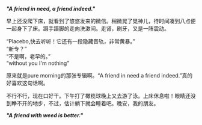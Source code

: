 _**"A friend in need, a friend indeed."**_

早上还没爬下床，就看到了悠悠发来的微信。稍微晃了晃神儿，待时间凑到八点便一起身下了床。蹑手蹑脚的走向洗漱间。走肾，刷牙，又是一阵震动。

“Placebo,快去听听！它还有一段隐藏音轨，非常黄暴。”  
“新专？”  
“不是啊，老早的。”  
“without you I'm nothing”

原来就是pure morning的那张专辑啊。“A friend in need a friend indeed.”真的好喜欢这句话啊。

不行不行，现在口好干。下午打了橄榄球晚上又去游了泳。上床休息啦！眼睛还没到睁不开的地步，不过，估计躺下就会睡着吧。晚安，我的朋友。

_**"A friend with weed is better."**_
